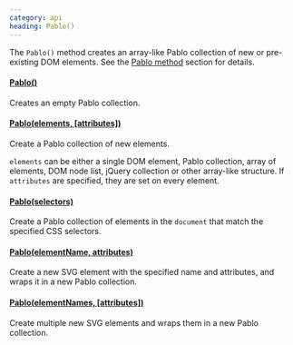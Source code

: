 ```yaml
--- 
category: api
heading: Pablo()
---
```


The `Pablo()` method creates an array-like Pablo collection of new or pre-existing DOM elements. See the [Pablo method](/api/pablo/) section for details.


#### [Pablo()](/api/pablo/)

Creates an empty Pablo collection.


#### [Pablo(elements, [attributes])](/api/pablo/)

Create a Pablo collection of new elements.

`elements` can be either a single DOM element, Pablo collection, array of elements, DOM node list, jQuery collection or other array-like structure. If `attributes` are specified, they are set on every element.


#### [Pablo(selectors)](/api/pablo/#pablo-04)

Create a Pablo collection of elements in the `document` that match the specified CSS selectors.


#### [Pablo(elementName, attributes)](/api/pablo/#pablo-05)

Create a new SVG element with the specified name and attributes, and wraps it in a new Pablo collection.

#### [Pablo(elementNames, [attributes])](/api/pablo/#pablo-06)

Create multiple new SVG elements and wraps them in a new Pablo collection.
